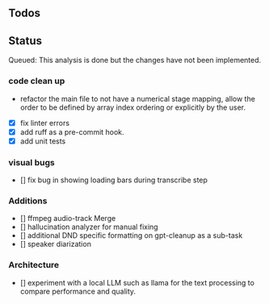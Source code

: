 ## Todos

## Status
Queued: This analysis is done but the changes have not been implemented.

### code clean up
- refactor the main file to not have a numerical stage mapping, allow the order to be defined by array index ordering or explicitly by the user.
- [x] fix linter errors
- [x] add ruff as a pre-commit hook.
- [x] add unit tests

### visual bugs
- [] fix bug in showing loading bars during transcribe step

### Additions
- [] ffmpeg audio-track Merge
- [] hallucination analyzer for manual fixing
- [] additional DND specific formatting on gpt-cleanup as a sub-task
- [] speaker diarization

### Architecture
- [] experiment with a local LLM such as llama for the text processing to compare performance and quality.
